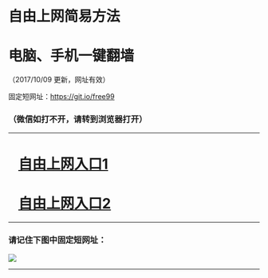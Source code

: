 ﻿# 自由上网简易方法

# 电脑、手机一键翻墙

（2017/10/09 更新，网址有效）

固定短网址：https://git.io/free99

### （微信如打不开，请转到浏览器打开）


***





# &nbsp;&nbsp; <a href="http://ft1391420346.fwq-tz-1001.info/fwqtz01.html?t=100900121816 " target="_blank">自由上网入口1</a>
# &nbsp;&nbsp; <a href="http://ft2240328673.fwq-tz-1002.info/fwqtz02.html?t=10090014360 " target="_blank">自由上网入口2</a>
***

### 请记住下图中固定短网址：

<img src="https://s3-us-west-2.amazonaws.com/fwq-1001/yjfq-20170905okok.png" /> 


***

